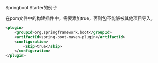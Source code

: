 Springboot Starter的例子


在pom文件中的构建插件中，需要添加<skip>true</skip>，否则包不能够被其他项目导入。
```xml
<plugin>
    <groupId>org.springframework.boot</groupId>
    <artifactId>spring-boot-maven-plugin</artifactId>
    <configuration>
        <skip>true</skip>
    </configuration>
</plugin>
```